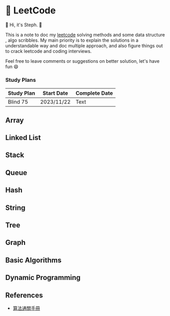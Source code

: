:trident: LeetCode
===
:dog: Hi, it's Steph. :dog:

This is a note to doc my [leetcode](https://leetcode.com/) solving methods and some data structure , algo scribbles. My main priority is to explain the solutions in a understandable way and doc multiple approach, and also figure things out to crack leetcode and coding interviews.  

Feel free to leave comments or suggestions on better solution, let's have fun :smile: 

### Study Plans 
| Study Plan | Start Date | Complete Date |
| -------- | -------- | -------- |
| Blind 75     | 2023/11/22     | Text     |



Array
---

Linked List
---

Stack
---

Queue
---

Hash
---

String
---

Tree
---

Graph
---

Basic Algorithms
---

Dynamic Programming
---



References
---
* [算法通關手冊](https://algo.itcharge.cn/)
